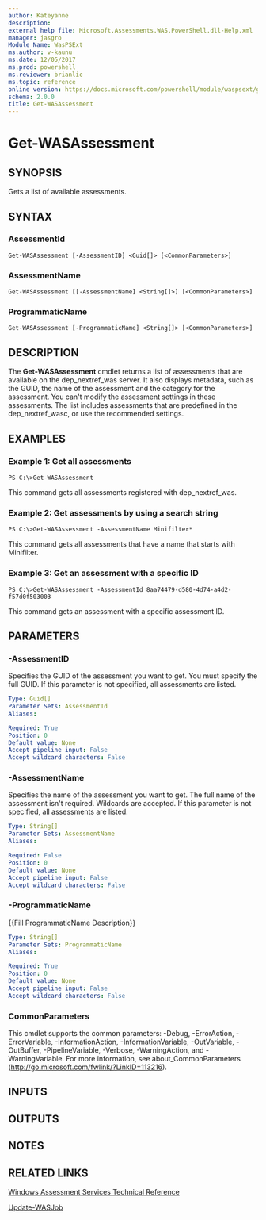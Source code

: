 ```yaml
---
author: Kateyanne
description: 
external help file: Microsoft.Assessments.WAS.PowerShell.dll-Help.xml
manager: jasgro
Module Name: WasPSExt
ms.author: v-kaunu
ms.date: 12/05/2017
ms.prod: powershell
ms.reviewer: brianlic
ms.topic: reference
online version: https://docs.microsoft.com/powershell/module/waspsext/get-wasassessment?view=windowsserver2012r2-ps&wt.mc_id=ps-gethelp
schema: 2.0.0
title: Get-WASAssessment
---
```


# Get-WASAssessment

## SYNOPSIS
Gets a list of available assessments.

## SYNTAX

### AssessmentId
```
Get-WASAssessment [-AssessmentID] <Guid[]> [<CommonParameters>]
```

### AssessmentName
```
Get-WASAssessment [[-AssessmentName] <String[]>] [<CommonParameters>]
```

### ProgrammaticName
```
Get-WASAssessment [-ProgrammaticName] <String[]> [<CommonParameters>]
```

## DESCRIPTION
The **Get-WASAssessment** cmdlet returns a list of assessments that are available on the dep_nextref_was server.
It also displays metadata, such as the GUID, the name of the assessment and the category for the assessment.
You can't modify the assessment settings in these assessments.
The list includes assessments that are predefined in the dep_nextref_wasc, or use the recommended settings.

## EXAMPLES

### Example 1: Get all assessments
```
PS C:\>Get-WASAssessment
```

This command gets all assessments registered with dep_nextref_was.

### Example 2: Get assessments by using a search string
```
PS C:\>Get-WASAssessment -AssessmentName Minifilter*
```

This command gets all assessments that have a name that starts with Minifilter.

### Example 3: Get an assessment with a specific ID
```
PS C:\>Get-WASAssessment -AssessmentId 8aa74479-d580-4d74-a4d2-f57d0f503003
```

This command gets an assessment with a specific assessment ID.

## PARAMETERS

### -AssessmentID
Specifies the GUID of the assessment you want to get.
You must specify the full GUID.
If this parameter is not specified, all assessments are listed.

```yaml
Type: Guid[]
Parameter Sets: AssessmentId
Aliases: 

Required: True
Position: 0
Default value: None
Accept pipeline input: False
Accept wildcard characters: False
```

### -AssessmentName
Specifies the name of the assessment you want to get.
The full name of the assessment isn't required.
Wildcards are accepted.
If this parameter is not specified, all assessments are listed.

```yaml
Type: String[]
Parameter Sets: AssessmentName
Aliases: 

Required: False
Position: 0
Default value: None
Accept pipeline input: False
Accept wildcard characters: False
```

### -ProgrammaticName
{{Fill ProgrammaticName Description}}

```yaml
Type: String[]
Parameter Sets: ProgrammaticName
Aliases: 

Required: True
Position: 0
Default value: None
Accept pipeline input: False
Accept wildcard characters: False
```

### CommonParameters
This cmdlet supports the common parameters: -Debug, -ErrorAction, -ErrorVariable, -InformationAction, -InformationVariable, -OutVariable, -OutBuffer, -PipelineVariable, -Verbose, -WarningAction, and -WarningVariable. For more information, see about_CommonParameters (http://go.microsoft.com/fwlink/?LinkID=113216).

## INPUTS

## OUTPUTS

## NOTES

## RELATED LINKS

[Windows Assessment Services Technical Reference](https://go.microsoft.com/fwlink/?LinkId=215628)

[Update-WASJob](./Update-WASJob.md)

